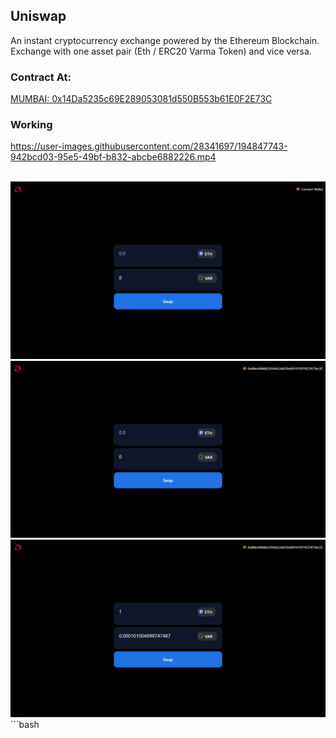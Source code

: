 ## Uniswap
An instant cryptocurrency exchange powered by the Ethereum Blockchain. Exchange with one asset pair (Eth / ERC20 Varma Token) and vice versa.


### Contract At:

<a href="https://mumbai.polygonscan.com/address/0x14Da5235c69E289053081d550B553b61E0F2E73C">MUMBAI: 0x14Da5235c69E289053081d550B553b61E0F2E73C</a>

### Working



https://user-images.githubusercontent.com/28341697/194847743-942bcd03-95e5-49bf-b832-abcbe6882226.mp4


<br/>
<img src="./assets/1.png" />
<br/>
<img src="./assets/2.png"/>
<br/>
<img src="./assets/3.png"/>
```bash

```

  

